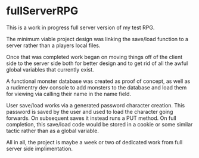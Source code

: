 # fullServerRPG

This is a work in progress full server version of my test RPG.

The minimum viable project design was linking the save/load function to a server rather than a players local files.

Once that was completed work began on moving things off of the client side to the server side both for better design and to get rid of all
the awful global variables that currently exist. 

A functional monster database was created as proof of concept, as well as a rudimentry dev console to add monsters to the database and load
them for viewing via calling their name in the name field.

User save/load works via a generated password character creation. This password is saved by the user and used to load the character going forwards. On subsequent saves it instead runs a PUT method. On full completion, this save/load code would be stored in a cookie or some similar
tactic rather than as a global variable.

All in all, the project is maybe a week or two of dedicated work from full server side implimentation.
